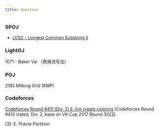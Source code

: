 ```yaml
---
title: Question
---
```

### SPOJ
* [LCS2 - Longest Common Substring II][1]

### LightOJ
1071 - Baker Vai （费用流写法）

### POJ
2185 Milking Grid (KMP)

### Codeforces
[Codeforces Round #411 (Div. 2) E. Ice cream coloring][2]
[Codeforces Round #412 (rated, Div. 2, base on VK Cup 2017 Round 3)][3]

[1]: http://www.spoj.com/problems/LCS2/
[2]: http://codeforces.com/contest/805/problem/E
[3]: E. Prairie Partition